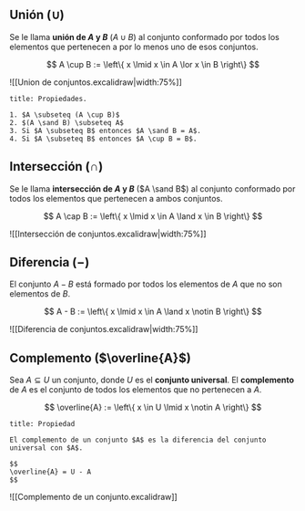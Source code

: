 ## Unión ($\cup$)

Se le llama **unión de $A$ y $B$** ($A \cup B$) al conjunto conformado por todos los elementos que pertenecen a por lo menos uno de esos conjuntos.

$$
A \cup B := \left\{ x \lmid x \in A \lor x \in B \right\}
$$

![[Union de conjuntos.excalidraw|width:75%]]

```ad-proposition
title: Propiedades.

1. $A \subseteq (A \cup B)$
2. $(A \sand B) \subseteq A$
3. Si $A \subseteq B$ entonces $A \sand B = A$.
4. Si $A \subseteq B$ entonces $A \cup B = B$.

```

## Intersección ($\cap$)

Se le llama **intersección de $A$ y $B$** ($A \sand B$) al conjunto conformado por todos los elementos que pertenecen a ambos conjuntos.

$$
A \cap B := \left\{ x \lmid x \in A \land x \in B \right\}
$$

![[Intersección de conjuntos.excalidraw|width:75%]]

## Diferencia ($-$)

El conjunto $A - B$ está formado por todos los elementos de $A$ que no son elementos de $B$.

$$
A - B := \left\{ x \lmid x \in A \land x \notin B \right\}
$$

![[Diferencia de conjuntos.excalidraw|width:75%]]

## Complemento ($\overline{A}$)

Sea $A \subseteq U$ un conjunto, donde $U$ es el **conjunto universal**. El **complemento** de $A$ es el conjunto de todos los elementos que no pertenecen a $A$.

$$
\overline{A} := \left\{ x \in U \lmid x \notin A \right\}
$$

```ad-proposition
title: Propiedad

El complemento de un conjunto $A$ es la diferencia del conjunto universal con $A$.

$$
\overline{A} = U - A
$$

```

![[Complemento de un conjunto.excalidraw]]